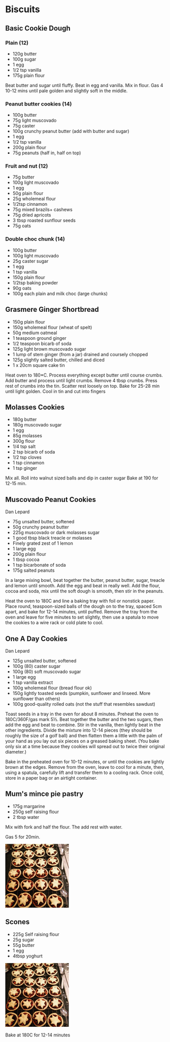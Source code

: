 # Biscuits



## Basic Cookie Dough

### Plain (12)
* 120g butter
* 100g sugar
* 1 egg
* 1/2 tsp vanilla
* 175g plain flour

Beat butter and sugar until fluffy. Beat in egg and vanilla. Mix in flour. Gas 4 10-12 mins until pale golden and slightly soft in the middle.

### Peanut butter cookies (14)
* 100g butter
* 75g light muscovado
* 75g caster
* 100g crunchy peanut butter (add with butter and sugar)
* 1 egg
* 1/2 tsp vanilla
* 200g plain flour
* 75g peanuts (half in, half on top)

### Fruit and nut (12)
* 75g butter
* 100g light muscovado
* 1 egg 
* 50g plain flour
* 25g wholemeal flour
* 1/2tsp cinnamon
* 75g mixed brazils+ cashews
* 75g dried apricots
* 3 tbsp roasted sunflour seeds
* 75g oats

### Double choc chunk (14)
* 100g butter
* 100g light muscovado
* 25g caster sugar
* 1 egg
* 1 tsp vanilla
* 150g plain flour
* 1/2tsp baking powder 
* 90g oats
* 100g each plain and milk choc (large chunks)

## Grasmere Ginger Shortbread

* 150g plain flour
* 150g wholemeal flour (wheat of spelt)
* 50g medium oatmeal
* 1 teaspoon ground ginger
* 1/2 teaspoon bicarb of soda
* 125g light brown muscovado sugar
* 1 lump of stem ginger (from a jar) drained and coursely chopped
* 125g slightly salted butter, chilled and diced
* 1 x 20cm square cake tin

Heat oven to 180*C. Process everything except butter until course crumbs. Add butter and process until light crumbs.
Remove 4 tbsp crumbs. Press rest of crumbs into the tin. Scatter rest loosely on top.
Bake for 25-28 min until light golden.
Cool in tin and cut into fingers

## Molasses Cookies

* 180g butter
* 180g muscovado sugar
* 1 egg
* 85g molasses
* 300g flour
* 1/4 tsp salt
* 2 tsp bicarb of soda
* 1/2 tsp cloves
* 1 tsp cinnamon
* 1 tsp ginger

Mix all.
Roll into walnut sized balls and dip in caster sugar
Bake at 190 for 12-15 min.


## Muscovado Peanut Cookies
Dan Lepard

* 75g unsalted butter, softened
* 50g crunchy peanut butter
* 225g muscovado or dark molasses sugar
* 1 good tbsp black treacle or molasses
* Finely grated zest of 1 lemon
* 1 large egg
* 200g plain flour
* 1 tbsp cocoa
* 1 tsp bicarbonate of soda
* 175g salted peanuts

In a large mixing bowl, beat together the butter, peanut butter, sugar, treacle and lemon until smooth. Add the egg and beat in really well. Add the flour, cocoa and soda, mix until the soft dough is smooth, then stir in the peanuts.

Heat the oven to 180C and line a baking tray with foil or nonstick paper. Place round, teaspoon-sized balls of the dough on to the tray, spaced 5cm apart, and bake for 12-14 minutes, until puffed. Remove the tray from the oven and leave for five minutes to set slightly, then use a spatula to move the cookies to a wire rack or cold plate to cool.

## One A Day Cookies
Dan Lepard

* 125g unsalted butter, softened
* 100g (80) caster sugar
* 100g (80) soft muscovado sugar
* 1 large egg
* 1 tsp vanilla extract
* 100g wholemeal flour (bread flour ok)
* 150g lightly toasted seeds (pumpkin, sunflower and linseed. More sunflower than others)
* 100g good-quality rolled oats (not the stuff that resembles sawdust)

Toast seeds in a tray in the oven for about 8 minutes. 
Preheat the oven to 180C/360F/gas mark 5½. Beat together the butter and the two sugars, then add the egg and beat to combine. Stir in the vanilla, then lightly beat in the other ingredients.
Divide the mixture into 12-14 pieces (they should be roughly the size of a golf ball) and then flatten them a little with the palm of your hand as you lay out six pieces on a greased baking sheet. (You bake only six at a time because they cookies will spread out to twice their original diameter.)

Bake in the preheated oven for 10-12 minutes, or until the cookies are lightly brown at the edges.
Remove from the oven, leave to cool for a minute, then, using a spatula, carefully lift and transfer them to a cooling rack. Once cold, store in a paper bag or an airtight container.


## Mum's mince pie pastry

* 175g margarine
* 250g self raising flour
* 2 tbsp water

Mix with fork and half the flour. The add rest with water.

Gas 5 for 20min.

<img src="images/mince-pies" width="200px" />

## Scones

- 225g Self raising flour
- 25g sugar
- 55g butter
- 1 egg
- 4tbsp yoghurt
<img src="images/mince-pies" width="200px" />

Bake at 180C for 12-14 minutes


